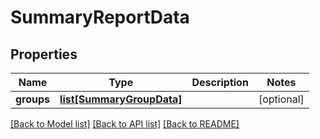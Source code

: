 # SummaryReportData

## Properties

Name | Type | Description | Notes
------------ | ------------- | ------------- | -------------
**groups** | [**list[SummaryGroupData]**](SummaryGroupData.md) |  | [optional] 

[[Back to Model list]](../README.md#documentation-for-models) [[Back to API list]](../README.md#documentation-for-api-endpoints) [[Back to README]](../README.md)


